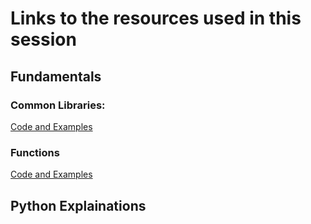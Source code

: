 # Links to the resources used in this session

## Fundamentals
### Common Libraries:
[Code and Examples](https://github.com/KeaganKozlowski/python-course/blob/main/Session%204/Resources/Common%20Libraries/ReadMe.md)

### Functions
[Code and Examples](https://github.com/KeaganKozlowski/python-course/blob/main/Session%204/Resources/Functions/ReadMe.md)

## Python Explainations
